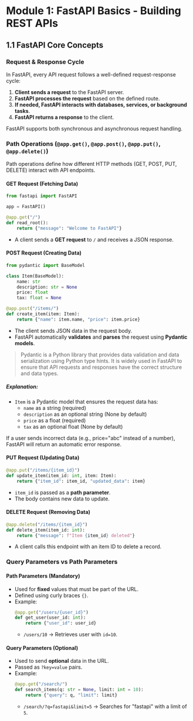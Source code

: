# **Module 1: FastAPI Basics - Building REST APIs**

## **1.1 FastAPI Core Concepts**

### **Request & Response Cycle**

In FastAPI, every API request follows a well-defined request-response cycle:

1. **Client sends a request** to the FastAPI server.
2. **FastAPI processes the request** based on the defined route.
3. **If needed, FastAPI interacts with databases, services, or background tasks**.
4. **FastAPI returns a response** to the client.

FastAPI supports both synchronous and asynchronous request handling.

### **Path Operations (`@app.get()`, `@app.post()`, `@app.put()`, `@app.delete()`)**

Path operations define how different HTTP methods (GET, POST, PUT, DELETE) interact with API endpoints.

#### **GET Request (Fetching Data)**

```python
from fastapi import FastAPI

app = FastAPI()

@app.get("/")
def read_root():
    return {"message": "Welcome to FastAPI"}
```

- A client sends a **GET request** to `/` and receives a JSON response.

#### **POST Request (Creating Data)**

```python
from pydantic import BaseModel

class Item(BaseModel):
    name: str
    description: str = None
    price: float
    tax: float = None

@app.post("/items/")
def create_item(item: Item):
    return {"name": item.name, "price": item.price}
```

- The client sends JSON data in the request body.
- FastAPI automatically **validates** and **parses** the request using **Pydantic models**.

> Pydantic is a Python library that provides data validation and data serialization using Python type hints. It is widely used in FastAPI to ensure that API requests and responses have the correct structure and data types.

##### Explanation:

- `Item` is a Pydantic model that ensures the request data has:
  - `name` as a string (required)
  - `description` as an optional string (None by default)
  - `price` as a float (required)
  - `tax` as an optional float (None by default)

If a user sends incorrect data (e.g., price="abc" instead of a number), FastAPI will return an automatic error response.

#### **PUT Request (Updating Data)**

```python
@app.put("/items/{item_id}")
def update_item(item_id: int, item: Item):
    return {"item_id": item_id, "updated_data": item}
```

- `item_id` is passed as a **path parameter**.
- The body contains new data to update.

#### **DELETE Request (Removing Data)**

```python
@app.delete("/items/{item_id}")
def delete_item(item_id: int):
    return {"message": f"Item {item_id} deleted"}
```

- A client calls this endpoint with an item ID to delete a record.

### **Query Parameters vs Path Parameters**

#### **Path Parameters (Mandatory)**

- Used for **fixed** values that must be part of the URL.
- Defined using curly braces `{}`.
- Example:
  ```python
  @app.get("/users/{user_id}")
  def get_user(user_id: int):
      return {"user_id": user_id}
  ```
  - `/users/10` → Retrieves user with `id=10`.

#### **Query Parameters (Optional)**

- Used to send **optional** data in the URL.
- Passed as `?key=value` pairs.
- Example:
  ```python
  @app.get("/search/")
  def search_items(q: str = None, limit: int = 10):
      return {"query": q, "limit": limit}
  ```
  - `/search/?q=fastapi&limit=5` → Searches for "fastapi" with a limit of `5`.

